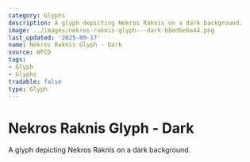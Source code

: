 ```yaml
---
category: Glyphs
description: A glyph depicting Nekros Raknis on a dark background.
image: ../images/nekros-raknis-glyph---dark-b8edbe6a44.png
last_updated: '2025-09-17'
name: Nekros Raknis Glyph - Dark
source: WFCD
tags:
- Glyph
- Glyphs
tradable: false
type: Glyph
---
```


# Nekros Raknis Glyph - Dark

A glyph depicting Nekros Raknis on a dark background.

